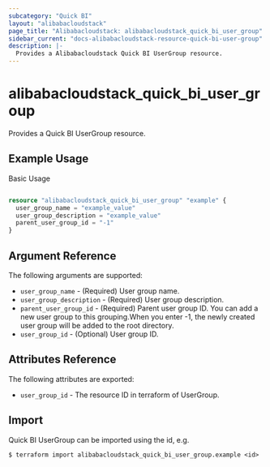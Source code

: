```yaml
---
subcategory: "Quick BI"
layout: "alibabacloudstack"
page_title: "Alibabacloudstack: alibabacloudstack_quick_bi_user_group"
sidebar_current: "docs-alibabacloudstack-resource-quick-bi-user-group"
description: |-
  Provides a Alibabacloudstack Quick BI UserGroup resource.
---
```


# alibabacloudstack_quick_bi_user_group

Provides a Quick BI UserGroup resource.


## Example Usage

Basic Usage

```terraform

resource "alibabacloudstack_quick_bi_user_group" "example" {
  user_group_name = "example_value"
  user_group_description = "example_value"
  parent_user_group_id = "-1"
}

```

## Argument Reference

The following arguments are supported:

* `user_group_name` - (Required) User group name.
* `user_group_description` - (Required) User group description.
* `parent_user_group_id` - (Required) Parent user group ID. You can add a new user group to this grouping.When you enter -1, the newly created user group will be added to the root directory.
* `user_group_id` - (Optional)  User group ID.

## Attributes Reference

The following attributes are exported:

* `user_group_id` -  The resource ID in terraform of UserGroup.

## Import

Quick BI UserGroup can be imported using the id, e.g.

```
$ terraform import alibabacloudstack_quick_bi_user_group.example <id>
```